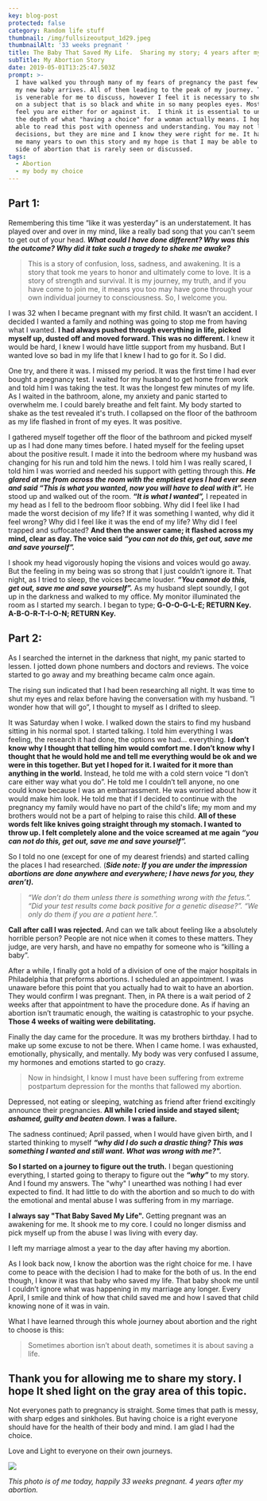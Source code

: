 ```yaml
---
key: blog-post
protected: false
category: Random life stuff
thumbnail: /img/fullsizeoutput_1d29.jpeg
thumbnailAlt: '33 weeks pregnant '
title: The Baby That Saved My Life.  Sharing my story; 4 years after my abortion.
subTitle: My Abortion Story
date: 2019-05-01T13:25:47.503Z
prompt: >-
  I have walked you through many of my fears of pregnancy the past few months as
  my new baby arrives. All of them leading to the peak of my journey. This post
  is venerable for me to discuss, however I feel it is necessary to shed light
  on a subject that is so black and white in so many peoples eyes. Most people
  feel you are either for or against it.  I think it is essential to understand
  the depth of what "having a choice" for a woman actually means. I hope you are
  able to read this post with openness and understanding. You may not like my
  decisions, but they are mine and I know they were right for me. It has taken
  me many years to own this story and my hope is that I may be able to share a
  side of abortion that is rarely seen or discussed.
tags:
  - Abortion
  - my body my choice
---
```

## Part 1:

Remembering this time “like it was yesterday” is an understatement. It has played over and over in my mind, like a really bad song that you can't seem to get out of your head. **_What could I have done different? Why was this the outcome? Why did it take such a tragedy to shake me awake?_**

> This is a story of confusion, loss, sadness, and awakening. It is a story that took me years to honor and ultimately come to love. It is a story of strength and survival. It is my journey, my truth, and if you have come to join me, it means you too may have gone through your own individual journey to consciousness. So, I welcome you.

I was 32 when I became pregnant with my first child. It wasn’t an accident. I decided I wanted a family and nothing was going to stop me from having what I wanted. **I had always pushed through everything in life, picked myself up, dusted off and moved forward. This was no different.** I knew it would be hard, I knew I would have little support from my husband. But I wanted love so bad in my life that I knew I had to go for it. So I did.

One try, and there it was. I missed my period. It was the first time I had ever bought a pregnancy test. I waited for my husband to get home from work and told him I was taking the test. It was the longest few minutes of my life. As I waited in the bathroom, alone, my anxiety and panic started to overwhelm me. I could barely breathe and felt faint. My body started to shake as the test revealed it's truth. I collapsed on the floor of the bathroom as my life flashed in front of my eyes. It was positive.

I gathered myself together off the floor of the bathroom and picked myself up as I had done many times before. I hated myself for the feeling upset about the positive result. I made it into the bedroom where my husband was changing for his run and told him the news. I told him I was really scared, I told him I was worried and needed his support with getting through this. _**He glared at me from across the room with the emptiest eyes I had ever seen and said “This is what you wanted, now you will have to deal with it”.**_ He stood up and walked out of the room. **_“It is what I wanted”,_** I repeated in my head as I fell to the bedroom floor sobbing. Why did I feel like I had made the worst decision of my life? If it was something I wanted, why did it feel wrong? Why did I feel like it was the end of my life? Why did I feel trapped and suffocated? **And then the answer came; it flashed across my mind, clear as day. The voice said** _**“you can not do this, get out, save me and save yourself”.**_ 

I shook my head vigorously hoping the visions and voices would go away. But the feeling in my being was so strong that I just couldn’t ignore it. That night, as I tried to sleep, the voices became louder. _**“You cannot do this, get out, save me and save yourself”.**_ As my husband slept soundly, I got up in the darkness and walked to my office. My monitor illuminated the room as I started my search. I began to type; **G-O-O-G-L-E; RETURN Key. A-B-O-R-T-I-O-N; RETURN Key.**

## Part 2:

As I searched the internet in the darkness that night, my panic started to lessen. I jotted down phone numbers and doctors and reviews. The voice started to go away and my breathing became calm once again. 

The rising sun indicated that I had been researching all night. It was time to shut my eyes and relax before having the conversation with my husband. “I wonder how that will go”, I thought to myself as I drifted to sleep.

It was Saturday when I woke. I walked down the stairs to find my husband sitting in his normal spot. I started talking. I told him everything I was feeling, the research it had done, the options we had... everything. **I don’t know why I thought that telling him would comfort me. I don’t know why I thought that he would hold me and tell me everything would be ok and we were in this together. But yet I hoped for it. I waited for it more than anything in the world.** Instead, he told me with a cold stern voice “I don’t care either way what you do”. He told me I couldn’t tell anyone, no one could know because I was an embarrassment. He was worried about how it would make him look. He told me that if I decided to continue with the pregnancy my family would have no part of the child's life; my mom and my brothers would not be a part of helping to raise this child. **All of these words felt like knives going straight through my stomach. I wanted to throw up. I felt completely alone and the voice screamed at me again _“you can not do this, get out, save me and save yourself”._**

So I told no one (except for one of my dearest friends) and started calling the places I had researched. (**_Side note: If you are under the impression abortions are done anywhere and everywhere; I have news for you, they aren’t)._**

> _“We don’t do them unless there is something wrong with the fetus.”. “Did your test results come back positive for a genetic disease?”. “We only do them if you are a patient here.”._

**Call after call I was rejected.** And can we talk about feeling like a absolutely horrible person? People are not nice when it comes to these matters. They judge, are very harsh, and have no empathy for someone who is “killing a baby”. 

After a while, I finally got a hold of a division of one of the major hospitals in Philadelphia that preforms abortions. I scheduled an appointment. I was unaware before this point that you actually had to wait to have an abortion. They would confirm I was pregnant. Then, in PA there is a wait period of 2 weeks after that appointment to have the procedure done. As if having an abortion isn’t traumatic enough, the waiting is catastrophic to your psyche. **Those 4 weeks of waiting were debilitating.** 

Finally the day came for the procedure. It was my brothers birthday. I had to make up some excuse to not be there. When I came home. I was exhausted, emotionally, physically, and mentally. My body was very confused I assume, my hormones and emotions started to go crazy. 

> Now in hindsight, I know I must have been suffering from extreme postpartum depression for the months that fallowed my abortion. 

Depressed, not eating or sleeping, watching as friend after friend excitingly announce their pregnancies. **All while I cried inside and stayed silent;** **_ashamed, guilty and beaten down._** **I was a failure.**

The sadness continued; April passed, when I would have given birth, and I started thinking to myself **_“why did I do such a drastic thing? This was something I wanted and still want. What was wrong with me?"._** 

**So I started on a journey to figure out the truth.** I began questioning everything, I started going to therapy to figure out the _**“why”**_ to my story. And I found my answers. The "why" I unearthed was nothing I had ever expected to find. It had little to do with the abortion and so much to do with the emotional and mental abuse I was suffering from in my marriage.

**I always say "That Baby Saved My Life".** Getting pregnant was an awakening for me. It shook me to my core. I could no longer dismiss and pick myself up from the abuse I was living with every day. 

I left my marriage almost a year to the day after having my abortion. 

As I look back now, I know the abortion was the right choice for me. I have come to peace with the decision I had to make for the both of us. In the end though, I know it was that baby who saved my life. That baby shook me until I couldn’t ignore what was happening in my marriage any longer. Every April, I smile and think of how that child saved me and how I saved that child knowing none of it was in vain.

What I have learned through this whole journey about abortion and the right to choose is this:

> Sometimes abortion isn’t about death, sometimes it is about saving a life.

## Thank you for allowing me to share my story. I hope It shed light on the gray area of this topic.

Not everyones path to pregnancy is straight. Some times that path is messy, with sharp edges and sinkholes. But having choice is a right everyone should have for the health of their body and mind. I am glad I had the choice. 

Love and Light to everyone on their own journeys. 

![](/img/fullsizeoutput_1d29.jpeg)

_This photo is of me today, happily 33 weeks pregnant.  4 years after my abortion._ 

##
